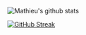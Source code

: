 ![Mathieu's github stats](https://github-readme-stats.vercel.app/api?username=MathieuDubart&theme=blue-green)

[![GitHub Streak](https://github-readme-streak-stats.herokuapp.com?user=MathieuDubart&theme=github-dark-blue&hide_border=true&ring=0ADD0C&fire=DD4D0C&sideNums=0ADD0C)](https://git.io/streak-stats)

